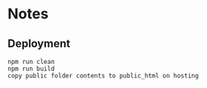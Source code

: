 # Notes

## Deployment

    npm run clean
    npm run build
    copy public folder contents to public_html on hosting
